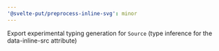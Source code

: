 ```yaml
---
'@svelte-put/preprocess-inline-svg': minor
---
```


Export experimental typing generation for `Source` (type inference for the data-inline-src attribute)
